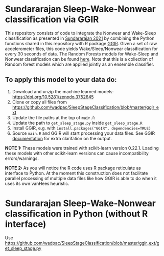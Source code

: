 # Sundararajan Sleep-Wake-Nonwear classification via GGIR

This repository consists of code to integrate the Nonwear and Wake-Sleep classification as presented in [Sundararajan 2021](https://www.nature.com/articles/s41598-020-79217-x) by combining the Python functions shared in this repository with R package [GGIR](https://cran.r-project.org/web/packages/GGIR/index.html). Given a set of raw accelerometer files, this code yields Wake/Sleep/Nonwear classification for every 30 seconds of data. The Random Forests models for Wake-Sleep and Nonwear classification can be found [here](https://doi.org/10.5281/zenodo.3752645
). Note that this is a collection of Random forest models which are applied jointly as an ensemble classifier.


## To apply this model to your data do:
1. Download and unzip the machine learned models: https://doi.org/10.5281/zenodo.3752645
2. Clone or copy all files from https://github.com/wadpac/SleepStageClassification/blob/master/ggir_ext
3. Update the file paths at the top of `main.R`
4. Update the path to `get_sleep_stage.py` inside `get_sleep_stage.R`
5. Install GGIR, e.g. with `install.packages("GGIR", dependencies=TRUE)`
6. Source `main.R` and GGIR will start processing your data files. See GGIR [documentation](https://cran.r-project.org/web/packages/GGIR/vignettes/GGIR.html) for extra clarifation on the output.

**NOTE 1:**
These models were trained with scikit-learn version 0.22.1. Loading these models with other scikit-learn versions can cause incompatibility errors/warnings.

**NOTE 2:**
As you will notice the R code uses R package reticulate as interface to Python. At the moment this construction does not facilitate parallel processing of multiple data files like how GGIR is able to do when it uses its own vanHees heuristic.


# Sundararajan Sleep-Wake-Nonwear classification in Python (without R interface)

Use https://github.com/wadpac/SleepStageClassification/blob/master/ggir_ext/get_sleep_stage.py

